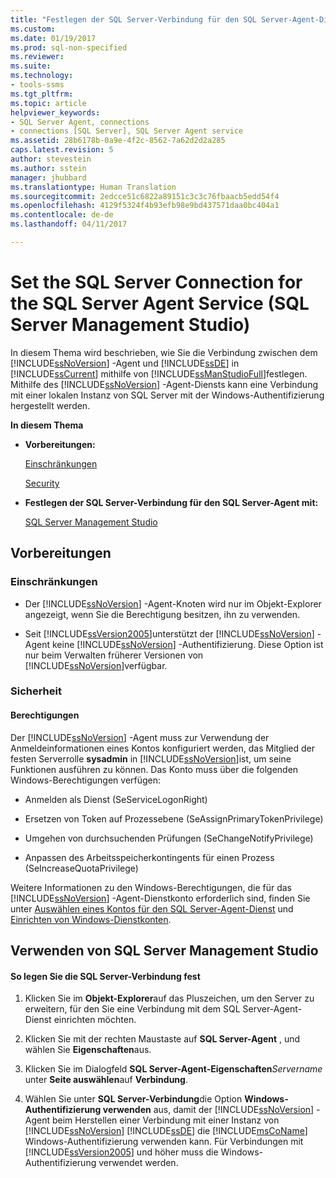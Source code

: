 ```yaml
---
title: "Festlegen der SQL Server-Verbindung für den SQL Server-Agent-Dienst | Microsoft-Dokumentation"
ms.custom: 
ms.date: 01/19/2017
ms.prod: sql-non-specified
ms.reviewer: 
ms.suite: 
ms.technology:
- tools-ssms
ms.tgt_pltfrm: 
ms.topic: article
helpviewer_keywords:
- SQL Server Agent, connections
- connections [SQL Server], SQL Server Agent service
ms.assetid: 28b6178b-0a9e-4f2c-8562-7a62d2d2a285
caps.latest.revision: 5
author: stevestein
ms.author: sstein
manager: jhubbard
ms.translationtype: Human Translation
ms.sourcegitcommit: 2edcce51c6822a89151c3c3c76fbaacb5edd54f4
ms.openlocfilehash: 4129f5324f4b93efb98e9bd437571daa0bc404a1
ms.contentlocale: de-de
ms.lasthandoff: 04/11/2017

---
```

# <a name="set-the-sql-server-connection-for-the-sql-server-agent-service-sql-server-management-studio"></a>Set the SQL Server Connection for the SQL Server Agent Service (SQL Server Management Studio)
In diesem Thema wird beschrieben, wie Sie die Verbindung zwischen dem [!INCLUDE[ssNoVersion](../../includes/ssnoversion_md.md)] -Agent und [!INCLUDE[ssDE](../../includes/ssde_md.md)] in [!INCLUDE[ssCurrent](../../includes/sscurrent_md.md)] mithilfe von [!INCLUDE[ssManStudioFull](../../includes/ssmanstudiofull_md.md)]festlegen. Mithilfe des [!INCLUDE[ssNoVersion](../../includes/ssnoversion_md.md)] -Agent-Diensts kann eine Verbindung mit einer lokalen Instanz von SQL Server mit der Windows-Authentifizierung hergestellt werden.  
  
**In diesem Thema**  
  
-   **Vorbereitungen:**  
  
    [Einschränkungen](#Restrictions)  
  
    [Security](#Security)  
  
-   **Festlegen der SQL Server-Verbindung für den SQL Server-Agent mit:**  
  
    [SQL Server Management Studio](#SSMSProcedure)  
  
## <a name="BeforeYouBegin"></a>Vorbereitungen  
  
### <a name="Restrictions"></a>Einschränkungen  
  
-   Der [!INCLUDE[ssNoVersion](../../includes/ssnoversion_md.md)] -Agent-Knoten wird nur im Objekt-Explorer angezeigt, wenn Sie die Berechtigung besitzen, ihn zu verwenden.  
  
-   Seit [!INCLUDE[ssVersion2005](../../includes/ssversion2005_md.md)]unterstützt der [!INCLUDE[ssNoVersion](../../includes/ssnoversion_md.md)] -Agent keine [!INCLUDE[ssNoVersion](../../includes/ssnoversion_md.md)] -Authentifizierung. Diese Option ist nur beim Verwalten früherer Versionen von [!INCLUDE[ssNoVersion](../../includes/ssnoversion_md.md)]verfügbar.  
  
### <a name="Security"></a>Sicherheit  
  
#### <a name="Permissions"></a>Berechtigungen  
Der [!INCLUDE[ssNoVersion](../../includes/ssnoversion_md.md)] -Agent muss zur Verwendung der Anmeldeinformationen eines Kontos konfiguriert werden, das Mitglied der festen Serverrolle **sysadmin** in [!INCLUDE[ssNoVersion](../../includes/ssnoversion_md.md)]ist, um seine Funktionen ausführen zu können. Das Konto muss über die folgenden Windows-Berechtigungen verfügen:  
  
-   Anmelden als Dienst (SeServiceLogonRight)  
  
-   Ersetzen von Token auf Prozessebene (SeAssignPrimaryTokenPrivilege)  
  
-   Umgehen von durchsuchenden Prüfungen (SeChangeNotifyPrivilege)  
  
-   Anpassen des Arbeitsspeicherkontingents für einen Prozess (SeIncreaseQuotaPrivilege)  
  
Weitere Informationen zu den Windows-Berechtigungen, die für das [!INCLUDE[ssNoVersion](../../includes/ssnoversion_md.md)] -Agent-Dienstkonto erforderlich sind, finden Sie unter [Auswählen eines Kontos für den SQL Server-Agent-Dienst](../../ssms/agent/select-an-account-for-the-sql-server-agent-service.md) und [Einrichten von Windows-Dienstkonten](http://msdn.microsoft.com/en-us/309b9dac-0b3a-4617-85ef-c4519ce9d014).  
  
## <a name="SSMSProcedure"></a>Verwenden von SQL Server Management Studio  
  
#### <a name="to-set-the-sql-server-connection"></a>So legen Sie die SQL Server-Verbindung fest  
  
1.  Klicken Sie im **Objekt-Explorer**auf das Pluszeichen, um den Server zu erweitern, für den Sie eine Verbindung mit dem SQL Server-Agent-Dienst einrichten möchten.  
  
2.  Klicken Sie mit der rechten Maustaste auf **SQL Server-Agent** , und wählen Sie **Eigenschaften**aus.  
  
3.  Klicken Sie im Dialogfeld **SQL Server-Agent-Eigenschaften***Servername* unter **Seite auswählen**auf **Verbindung**.  
  
4.  Wählen Sie unter **SQL Server-Verbindung**die Option **Windows-Authentifizierung verwenden** aus, damit der [!INCLUDE[ssNoVersion](../../includes/ssnoversion_md.md)] -Agent beim Herstellen einer Verbindung mit einer Instanz von [!INCLUDE[ssNoVersion](../../includes/ssnoversion_md.md)] [!INCLUDE[ssDE](../../includes/ssde_md.md)] die [!INCLUDE[msCoName](../../includes/msconame_md.md)] Windows-Authentifizierung verwenden kann. Für Verbindungen mit [!INCLUDE[ssVersion2005](../../includes/ssversion2005_md.md)] und höher muss die Windows-Authentifizierung verwendet werden.  
  

